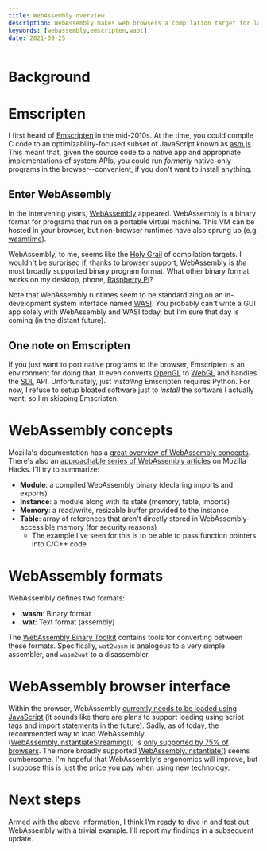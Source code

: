 ```yaml
---
title: WebAssembly overview
description: WebAssembly makes web browsers a compilation target for languages like C. Here's a brief overview of WebAssembly.
keywords: [webassembly,emscripten,wabt]
date: 2021-09-25
---
```

# Background
# Emscripten
I first heard of [Emscripten](https://emscripten.org/) in the mid-2010s. At the time, you could compile C code to an optimizability-focused subset of JavaScript known as [asm.js](http://asmjs.org/). This meant that, given the source code to a native app and appropriate implementations of system APIs, you could run *formerly* native-only programs in the browser--convenient, if you don't want to install anything.

## Enter WebAssembly
In the intervening years, [WebAssembly](https://webassembly.org/) appeared. WebAssembly is a binary format for programs that run on a portable virtual machine. This VM can be hosted in your browser, but non-browser runtimes have also sprung up (e.g. [wasmtime](https://wasmtime.dev/)).

WebAssembly, to me, seems like the [Holy Grail](https://en.wikipedia.org/wiki/Holy_Grail) of compilation targets. I wouldn't be surprised if, thanks to browser support, WebAssembly is *the* most broadly supported binary program format. What other binary format works on my desktop, phone, [Raspberry Pi](https://www.raspberrypi.org/)?

Note that WebAssembly runtimes seem to be standardizing on an in-development system interface named [WASI](https://wasi.dev/). You probably can't write a GUI app solely with WebAssembly and WASI today, but I'm sure that day is coming (in the distant future).

## One note on Emscripten
If you just want to port native programs to the browser, Emscripten is an environment for doing that. It even converts [OpenGL](https://en.wikipedia.org/wiki/OpenGL) to [WebGL](https://www.khronos.org/webgl/) and handles the [SDL](https://www.libsdl.org/) API. Unfortunately, just *installing* Emscripten requires Python. For now, I refuse to setup bloated software just to *install* the software I actually want, so I'm skipping Emscripten.

# WebAssembly concepts
Mozilla's documentation has a [great overview of WebAssembly concepts](https://developer.mozilla.org/en-US/docs/WebAssembly/Concepts). There's also an [approachable series of WebAssembly articles](https://hacks.mozilla.org/2017/07/creating-a-webassembly-module-instance-with-javascript/) on Mozilla Hacks. I'll try to summarize:

* **Module**: a compiled WebAssembly binary (declaring imports and exports)
* **Instance**: a module along with its state (memory, table, imports)
* **Memory**: a read/write, resizable buffer provided to the instance
* **Table**: array of references that aren't directly stored in WebAssembly-accessible memory (for security reasons)
  * The example I've seen for this is to be able to pass function pointers into C/C++ code

# WebAssembly formats

WebAssembly defines two formats:

* **.wasm**: Binary format
* **.wat**: Text format (assembly)

The [WebAssembly Binary Toolkit](https://github.com/WebAssembly/wabt) contains tools for converting between these formats. Specifically, `wat2wasm` is analogous to a very simple assembler, and `wasm2wat` to a disassembler.

# WebAssembly browser interface
Within the browser, WebAssembly [currently needs to be loaded using JavaScript](https://developer.mozilla.org/en-US/docs/WebAssembly/Loading_and_running) (it sounds like there are plans to support loading using script tags and import statements in the future). Sadly, as of today, the recommended way to load WebAssembly ([WebAssembly.instantiateStreaming()](https://developer.mozilla.org/en-US/docs/Web/JavaScript/Reference/Global_Objects/WebAssembly/instantiateStreaming)) is [only supported by 75% of browsers](https://caniuse.com/?search=instantiateStreaming). The more broadly supported [WebAssembly.instantiate()](https://developer.mozilla.org/en-US/docs/Web/JavaScript/Reference/Global_Objects/WebAssembly/instantiate) seems cumbersome. I'm hopeful that WebAssembly's ergonomics will improve, but I suppose this is just the price you pay when using new technology.

# Next steps
Armed with the above information, I think I'm ready to dive in and test out WebAssembly with a trivial example. I'll report my findings in a subsequent update.
